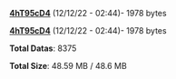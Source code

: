 [**4hT95cD4**](/data/4hT95cD4.txt) (12/12/22 - 02:44)- 1978 bytes

[**4hT95cD4**](/data/4hT95cD4.txt) (12/12/22 - 02:44)- 1978 bytes

**Total Datas**: 8375

**Total Size**: 48.59 MB / 48.6 MB